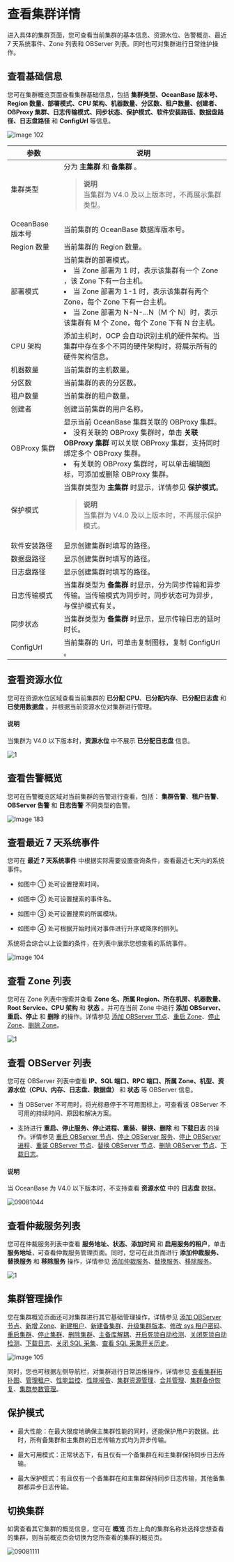 # 查看集群详情

进入具体的集群页面，您可查看当前集群的基本信息、资源水位、告警概览、最近 7 天系统事件、Zone 列表和 OBServer 列表。同时也可对集群进行日常维护操作。

## 查看基础信息

您可在集群概览页面查看集群基础信息，包括 **集群类型、OceanBase 版本号、Region 数量、部署模式、CPU 架构、机器数量、分区数、租户数量、创建者、OBProxy 集群、日志传输模式、同步状态、保护模式、软件安装路径、数据盘路径、日志盘路径** 和 **ConfigUrl** 等信息。

![Image 102](https://obbusiness-private.oss-cn-shanghai.aliyuncs.com/doc/img/ocp/420/%E9%9B%86%E7%BE%A4%E5%9F%BA%E6%9C%AC%E4%BF%A1%E6%81%AF.png)

|     参数     |  说明  |
|------------|---|
| 集群类型       | 分为 **主集群** 和 **备集群** 。<br><blockquote>**说明**</br>当集群为 V4.0 及以上版本时，不再展示集群类型。</blockquote> |
| OceanBase 版本号     | 当前集群的 OceanBase 数据库版本号。 |
| Region 数量  | 当前集群的 Region 数量。 |
| 部署模式    | 当前集群的部署模式。 <li>当 Zone 部署为 1 时，表示该集群有一个 Zone ，该 Zone 下有一台主机。   </li><li> 当 Zone 部署为 1-1 时，表示该集群有两个 Zone，每个 Zone 下有一台主机。   </li><li> 当 Zone 部署为 N-N-...N（M 个 N）时，表示该集群有 M 个 Zone，每个 Zone 下有 N 台主机。 </li>   |
| CPU 架构       | 添加主机时，OCP 会自动识别主机的硬件架构。当集群中存在多个不同的硬件架构时，将展示所有的硬件架构信息。 |
| 机器数量       | 当前集群的主机数量。 |
| 分区数        | 当前集群的表的分区数。 |
| 租户数量       | 当前集群的租户数量。 |
| 创建者        | 创建当前集群的用户名称。 |
| OBProxy 集群 | 显示当前 OceanBase 集群关联的 OBProxy 集群。 </br><li> 没有关联的 OBProxy 集群时，单击 **关联 OBProxy 集群** 可以关联 OBProxy 集群，支持同时绑定多个 OBProxy 集群。   </li><li>有关联的 OBProxy 集群时，可以单击编辑图标，可添加或删除 OBProxy 集群。 </li>   |
| 保护模式       | 当集群类型为 **主集群** 时显示，详情参见 **保护模式**。</br><blockquote>**说明**</br>当集群为 V4.0 及以上版本时，不再展示保护模式。</blockquote>  |
| 软件安装路径     | 显示创建集群时填写的路径。|
| 数据盘路径      | 显示创建集群时填写的路径。 |
| 日志盘路径      | 显示创建集群时填写的路径。 |
| 日志传输模式     | 当集群类型为 **备集群** 时显示，分为同步传输和异步传输。当传输模式为同步时，同步状态可为异步，与保护模式有关。 |
| 同步状态       | 当集群类型为 **备集群** 时显示，显示传输日志的延时时长。 |
| ConfigUrl  | 当前集群的 Url，可单击复制图标，复制 ConfigUrl 。 |

## 查看资源水位

您可在资源水位区域查看当前集群的 **已分配 CPU**、**已分配内存**、**已分配日志盘** 和 **已使用数据盘** 。并根据当前资源水位对集群进行管理。

<main id="notice" type='explain'>
<h4>说明</h4>
<p>当集群为 V4.0 以下版本时，<b>资源水位</b> 中不展示 <b>已分配日志盘</b> 信息。</p>
</main>

![1](https://obbusiness-private.oss-cn-shanghai.aliyuncs.com/doc/img/ocp/420/%E8%B5%84%E6%BA%90%E6%B0%B4%E4%BD%8D.png)

## 查看告警概览

您可在告警概览区域对当前集群的告警进行查看，包括： **集群告警**、**租户告警**、**OBServer 告警** 和 **日志告警** 不同类型的告警。

![Image 183](https://obbusiness-private.oss-cn-shanghai.aliyuncs.com/doc/img/ocp/403-cn/%E9%9B%86%E7%BE%A4%E6%A6%82%E8%A7%88.png)

## 查看最近 7 天系统事件

您可在 **最近 7 天系统事件** 中根据实际需要设置查询条件，查看最近七天内的系统事件。

* 如图中 ① 处可设置搜索时间。

* 如图中 ② 处可设置搜索的事件名。

* 如图中 ③ 处可设置搜索的所属模块。

* 如图中 ④ 处可根据开始时间对事件进行升序或降序的排列。

系统将会综合以上设置的条件，在列表中展示您想查看的系统事件。

![Image 104](https://help-static-aliyun-doc.aliyuncs.com/assets/img/zh-CN/9940099461/p429848.png)

## 查看 Zone 列表

您可在 Zone 列表中搜索并查看 **Zone 名、所属 Region、所在机房、机器数量、Root Service、CPU 架构** 和 **状态** 。并可在当前 Zone 中进行 **添加 OBServer、重启、停止** 和 **删除** 的操作。详情参见 [添加 OBServer 节点](../600.manage-an-observer/100.add-an-observer.md)、[重启 Zone](../500.manage-a-zone/200.restart-a-zone.md)、[停止 Zone](../500.manage-a-zone/300.stop-a-zone.md)、[删除 Zone](../500.manage-a-zone/400.delete-a-zone.md)。

![1](https://obbusiness-private.oss-cn-shanghai.aliyuncs.com/doc/img/ocp/420/rootservice.png)

## 查看 OBServer 列表

您可在 OBServer 列表中查看 **IP、SQL 端口、RPC 端口、所属 Zone、机型、资源水位（CPU、内存、日志盘、数据盘）** 和 **状态** 等 OBServer 信息。

* 当 OBServer 不可用时，将光标悬停于不可用图标上，可查看该 OBServer 不可用的持续时间、原因和解决方案。

* 支持进行 **重启、停止服务、停止进程、重装、替换、删除** 和 **下载日志** 的操作。详情参见 [重启 OBServer 节点](../600.manage-an-observer/200.restart-observer.md)、[停止 OBServer 服务](../600.manage-an-observer/300.stop-observer-service.md)、[停止 OBServer 进程](../600.manage-an-observer/400.stop-observer-process.md)、[重装 OBServer 节点](../600.manage-an-observer/600.reinstall-observer.md)、[替换 OBServer 节点](../600.manage-an-observer/500.replace-observer.md)、[删除 OBServer 节点](../600.manage-an-observer/700.delete-observer.md)、[下载日志](../../1300.log-service/200.download-log.md)。

<main id="notice" type='explain'>
<h4>说明</h4>
<p>当 OceanBase 为 V4.0 以下版本时，不支持查看 <b>资源水位</b> 中的 <b>日志盘</b> 数据。</p>
</main>

![09081044](https://obbusiness-private.oss-cn-shanghai.aliyuncs.com/doc/img/ocp/422/observer%E4%B8%8D%E5%8F%AF%E7%94%A8.png)

## 查看仲裁服务列表

您可在仲裁服务列表中查看 **服务地址、状态、添加时间** 和 **启用服务的租户**，单击 **服务地址**，可查看仲裁服务管理页面。同时，您可在此页面进行 **添加仲裁服务、替换服务** 和 **移除服务** 操作，详情参见 [添加仲裁服务](../400.manage-arbitration-services/800.add-arbitration-services.md)、[替换服务](../400.manage-arbitration-services/900.replace-arbitration-services.md)、[移除服务](../400.manage-arbitration-services/1000.remove-arbitration-services.md)。

![1](https://obbusiness-private.oss-cn-shanghai.aliyuncs.com/doc/img/ocp/422/%E4%BB%B2%E8%A3%81%E6%9C%8D%E5%8A%A1%E5%88%97%E8%A1%A8.png)

## 集群管理操作

您在集群概览页面还可对集群进行其它基础管理操作，详情参见 [添加 OBServer 节点](../600.manage-an-observer/100.add-an-observer.md)、[新增 Zone](../500.manage-a-zone/100.create-a-zone.md)、[新建租户](../../500.quickstart/600.quickstart-create-a-tenant.md)、[新建备集群](../300.manage-a-cluster/100.create-a-standby-cluster.md)、[升级集群版本](../700.upgrade-cluster-version.md)、[修改 sys 租户密码](../300.manage-a-cluster/900.change-password.md)、[重启集群](../300.manage-a-cluster/500.restart-a-cluster.md)、[停止集群](../300.manage-a-cluster/600.stop-a-cluster.md)、[删除集群](../300.manage-a-cluster/700.delete-a-cluster.md)、[主备库解耦](../../1200.manage-disaster-recovery/200.switching-primary-and-standby-databases/300.decoupling-cluster.md)、[开启死锁自动检测](../300.manage-a-cluster/1000.enable-automatic-deadlock-detection.md)、[关闭死锁自动检测](../300.manage-a-cluster/1100.disable-automatic-detection-of-deadlocks.md)、[下载日志](../../1300.log-service/200.download-log.md)、[关闭 SQL 采集](../300.manage-a-cluster/1200.disable-sql-collection.md)、[查看 SQL 采集开关历史](../300.manage-a-cluster/1300.view-the-sql-collection-switch-history.md)。

![Image 105](https://obbusiness-private.oss-cn-shanghai.aliyuncs.com/doc/img/ocp/410/%E9%9B%86%E7%BE%A4%E6%A6%82%E8%A7%88.png)

同时，您也可根据左侧导航栏，对集群进行日常运维操作，详情参见 [查看集群拓扑图](../800.view-the-topology-of-a-cluster.md)、[管理租户](../900.overview-of-cluster-tenant-management.md)、[性能监控](../../880.manage-performance-monitoring/100.performance-monitoring-overview/1000.view-performance-monitoring-of-sql.md)、[性能报告](../../1000.diagnosis-and-tuning-fuctions/600.manage-the-reports/200.manage-performance-report.md)、[集群资源管理](../1000.manage-cluster-resource/100.view-the-unit-distribution.md)、[合并管理](../1100.manage-cluster-merge/100.cluster-merge-configuration.md)、[集群备份恢复](../../1100.backup-and-restoration-functions/300.backup-and-recovery-overview.md)、[集群参数管理](../1300.manage-cluster-parameters/100.cluster-parameters-type.md)。

## 保护模式

* 最大性能：在最大限度地确保主集群性能的同时，还能保护用户的数据。此时，所有备集群和主集群的日志传输方式均为异步传输。

* 最大可用模式：正常状态下，有且仅有一个备集群在和主集群保持同步日志传输。

* 最大保护模式：有且仅有一个备集群在和主集群保持同步日志传输，其他备集群都异步日志传输。

## 切换集群

如需查看其它集群的概览信息，您可在 **概览** 页左上角的集群名称处选择您想查看的集群，则当前概览页会切换为您所查看的集群的概览页。

![09081111](https://obbusiness-private.oss-cn-shanghai.aliyuncs.com/doc/img/ocp/410/%E5%88%87%E6%8D%A2%E9%9B%86%E7%BE%A4.png)

